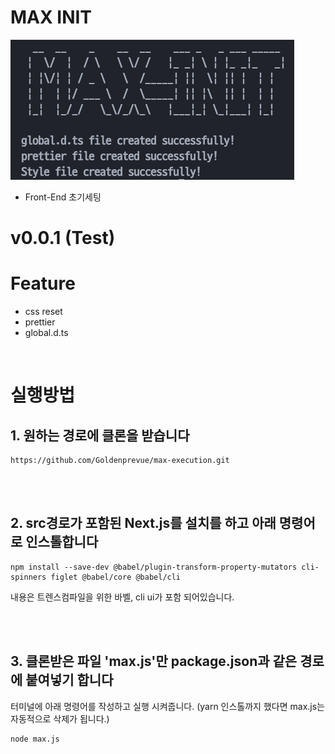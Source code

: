 # MAX INIT

![](./screenfile.png)

- Front-End 초기세팅

# v0.0.1 (Test)
# Feature

- css reset
- prettier
- global.d.ts




<br />

# 실행방법

## 1. 원하는 경로에 클론을 받습니다

```
https://github.com/Goldenprevue/max-execution.git
```

<br />
<br />

## 2. src경로가 포함된 Next.js를 설치를 하고 아래 명령어로 인스톨합니다

```
npm install --save-dev @babel/plugin-transform-property-mutators cli-spinners figlet @babel/core @babel/cli
```

내용은 트렌스컴파일을 위한 바벨, cli ui가 포함 되어있습니다.

<br />
<br />

## 3. 클론받은 파일 'max.js'만 package.json과 같은 경로에 붙여넣기 합니다

터미널에 아래 명령어를 작성하고 실행 시켜줍니다.
(yarn 인스톨까지 했다면 max.js는 자동적으로 삭제가 됩니다.)

```
node max.js
```
